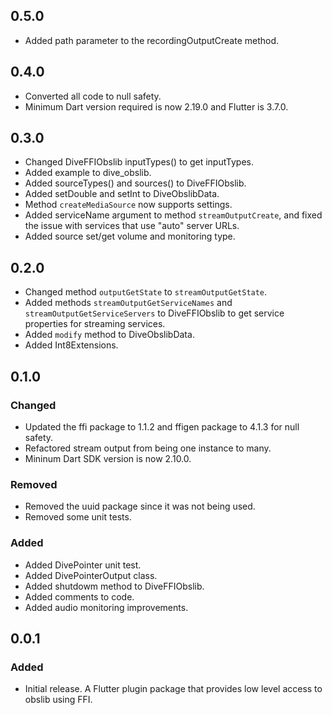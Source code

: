 ## 0.5.0

- Added path parameter to the recordingOutputCreate method.

## 0.4.0

- Converted all code to null safety.
- Minimum Dart version required is now 2.19.0 and Flutter is 3.7.0.

## 0.3.0

- Changed DiveFFIObslib inputTypes() to get inputTypes.
- Added example to dive_obslib.
- Added sourceTypes() and sources() to DiveFFIObslib.
- Added setDouble and setInt to DiveObslibData.
- Method `createMediaSource` now supports settings.
- Added serviceName argument to method `streamOutputCreate`, and fixed the issue
with services that use "auto" server URLs.
- Added source set/get volume and monitoring type.

## 0.2.0

- Changed method `outputGetState` to `streamOutputGetState`.
- Added methods `streamOutputGetServiceNames` and `streamOutputGetServiceServers` to DiveFFIObslib
to get service properties for streaming services.
- Added `modify` method to DiveObslibData.
- Added Int8Extensions.

## 0.1.0
### Changed

- Updated the ffi package to 1.1.2 and ffigen package to 4.1.3 for null safety.
- Refactored stream output from being one instance to many.
- Mininum Dart SDK version is now 2.10.0.

### Removed

- Removed the uuid package since it was not being used.
- Removed some unit tests.

### Added

- Added DivePointer unit test.
- Added DivePointerOutput class.
- Added shutdowm method to DiveFFIObslib.
- Added comments to code.
- Added audio monitoring improvements.

## 0.0.1
### Added

- Initial release. A Flutter plugin package that provides low level access to
obslib using FFI.

